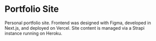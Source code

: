 # Portfolio Site

Personal portfolio site. Frontend was designed with Figma, developed in Next.js, and deployed on Vercel. Site content is managed via a Strapi instance running on Heroku.
